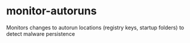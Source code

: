# monitor-autoruns
Monitors changes to autorun locations (registry keys, startup folders) to detect malware persistence

